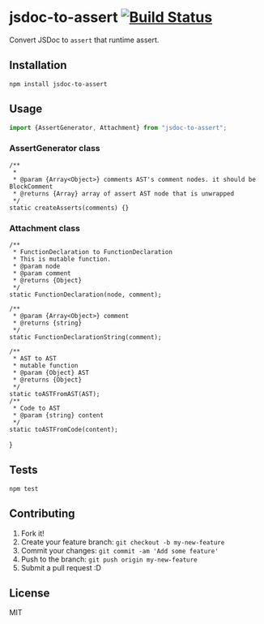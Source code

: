 # jsdoc-to-assert [![Build Status](https://travis-ci.org/azu/jsdoc-to-assert.svg?branch=master)](https://travis-ci.org/azu/jsdoc-to-assert)

Convert JSDoc to `assert` that runtime assert.

## Installation

    npm install jsdoc-to-assert

## Usage

```js
import {AssertGenerator, Attachment} from "jsdoc-to-assert";
```


### AssertGenerator class

    /**
     *
     * @param {Array<Object>} comments AST's comment nodes. it should be BlockComment
     * @returns {Array} array of assert AST node that is unwrapped 
     */
    static createAsserts(comments) {}

### Attachment class

    /**
     * FunctionDeclaration to FunctionDeclaration
     * This is mutable function.
     * @param node
     * @param comment
     * @returns {Object}
     */
    static FunctionDeclaration(node, comment);

    /**
     * @param {Array<Object>} comment
     * @returns {string}
     */
    static FunctionDeclarationString(comment);

    /**
     * AST to AST
     * mutable function
     * @param {Object} AST
     * @returns {Object}
     */
    static toASTFromAST(AST);
    /**
     * Code to AST
     * @param {string} content
     */
    static toASTFromCode(content);
}
## Tests

    npm test

## Contributing

1. Fork it!
2. Create your feature branch: `git checkout -b my-new-feature`
3. Commit your changes: `git commit -am 'Add some feature'`
4. Push to the branch: `git push origin my-new-feature`
5. Submit a pull request :D

## License

MIT